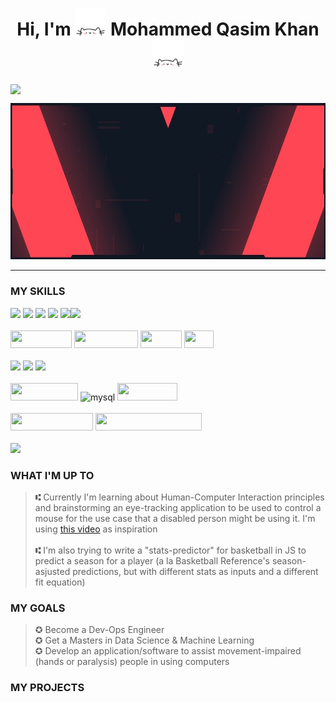 <h1 align="center">
    Hi, I'm
    <img alt="popupcat" src="images/giphy.webp" width="50">
    Mohammed Qasim Khan
    <img alt="typingcat" src="images/typingcat.webp" width="50"> 
</h1>
    
<a href="https://github.com/DenverCoder1/readme-typing-svg"><img src="https://readme-typing-svg.herokuapp.com?lines=A+Computer+Science+Graduate.;A+Full-Stack+Developer.;A+Budding+Machine+Learning+Engineer.&width=1000&height=50&color=93e6f5" align="center"></a>

<img src="images/Banner5.jpg" height=250 width=100%>
<hr/>
<h3 >MY SKILLS</h3>

<div><img src="https://img.shields.io/badge/Flutter%20-%2302569B.svg?&style=for-the-badge&logo=Flutter&logoColor=white" /> <img src="https://img.shields.io/badge/django%20-%23092E20.svg?&style=for-the-badge&logo=django&logoColor=white"/> <img src="https://img.shields.io/badge/angular%20-%23DD0031.svg?&style=for-the-badge&logo=angular&logoColor=white"/> <img src="https://img.shields.io/badge/react%20-%2320232a.svg?&style=for-the-badge&logo=react&logoColor=%2361DAFB"/> <img src="https://img.shields.io/badge/javascript%20-%23323330.svg?&style=for-the-badge&logo=javascript&logoColor=%23F7DF1E"/><img src="https://img.shields.io/badge/Vuetify-1867C0?style=for-the-badge&logo=vuetify&logoColor=AEDDFF"/></div> 
<br/>
<div>
<img src="https://res.cloudinary.com/practicaldev/image/fetch/s---tuyDVl_--/c_limit%2Cf_auto%2Cfl_progressive%2Cq_auto%2Cw_880/https://img.shields.io/badge/Node.js-43853D%3Fstyle%3Dfor-the-badge%26logo%3Dnode.js%26logoColor%3Dwhite" loading="lazy" width="98" height="28">
 <img src="https://res.cloudinary.com/practicaldev/image/fetch/s--Rl0DwDaF--/c_limit%2Cf_auto%2Cfl_progressive%2Cq_auto%2Cw_880/https://img.shields.io/badge/Express.js-404D59%3Fstyle%3Dfor-the-badge" loading="lazy" width="102" height="28"> <img src="https://res.cloudinary.com/practicaldev/image/fetch/s--L8VxAWme--/c_limit%2Cf_auto%2Cfl_progressive%2Cq_auto%2Cw_880/https://img.shields.io/badge/PHP-777BB4%3Fstyle%3Dfor-the-badge%26logo%3Dphp%26logoColor%3Dwhite" loading="lazy" width="66" height="28"> <img src="https://res.cloudinary.com/practicaldev/image/fetch/s--n5ddUkgx--/c_limit%2Cf_auto%2Cfl_progressive%2Cq_auto%2Cw_880/https://img.shields.io/badge/R-276DC3%3Fstyle%3Dfor-the-badge%26logo%3Dr%26logoColor%3Dwhite" loading="lazy" width="47" height="28"></div>
<br/>
<div><img src="https://img.shields.io/badge/java-%23ED8B00.svg?&style=for-the-badge&logo=java&logoColor=white"/> <img src="https://img.shields.io/badge/c++%20-%2300599C.svg?&style=for-the-badge&logo=c%2B%2B&ogoColor=white"/> <img src="https://img.shields.io/badge/python%20-%2314354C.svg?&style=for-the-badge&logo=python&logoColor=white"/></div>
<br/>
<div><img src="https://res.cloudinary.com/practicaldev/image/fetch/s--m4KqDleG--/c_limit%2Cf_auto%2Cfl_progressive%2Cq_auto%2Cw_880/https://img.shields.io/badge/MongoDB-4EA94B%3Fstyle%3Dfor-the-badge%26logo%3Dmongodb%26logoColor%3Dwhite" width="108" height="28"> <img alt="mysql" src="https://res.cloudinary.com/practicaldev/image/fetch/s--64SDqzGb--/c_limit%2Cf_auto%2Cfl_progressive%2Cq_auto%2Cw_880/https://img.shields.io/badge/MySQL-005C84%3Fstyle%3Dfor-the-badge%26logo%3Dmysql%26logoColor%3Dwhite" loading="lazy" width="88" height="28"> <img src="https://res.cloudinary.com/practicaldev/image/fetch/s--EnlR3l1O--/c_limit%2Cf_auto%2Cfl_progressive%2Cq_auto%2Cw_880/https://img.shields.io/badge/Oracle-F80000%3Fstyle%3Dfor-the-badge%26logo%3DOracle%26logoColor%3Dwhite" width="96" height="28"></div>
<br/>
<div align="justifycenter"><img src="https://res.cloudinary.com/practicaldev/image/fetch/s--891ylAtK--/c_limit%2Cf_auto%2Cfl_progressive%2Cq_auto%2Cw_880/https://img.shields.io/badge/Amazon_AWS-232F3E%3Fstyle%3Dfor-the-badge%26logo%3Damazon-aws%26logoColor%3Dwhite" loading="lazy" width="132" height="28"> <img src="https://res.cloudinary.com/practicaldev/image/fetch/s--JJmfAMOd--/c_limit%2Cf_auto%2Cfl_progressive%2Cq_auto%2Cw_880/https://img.shields.io/badge/Microsoft_Azure-0089D6%3Fstyle%3Dfor-the-badge%26logo%3Dmicrosoft-azure%26logoColor%3Dwhite" loading="lazy" width="170" height="28"></div>
<br />

<img height="180em" src="https://github-readme-stats.vercel.app/api/top-langs/?username=QasimAK191&layout=compact&langs_count=7&theme=dark"/>

<h3>WHAT I'M UP TO</h3>
<blockquote><b>⑆</b> Currently I'm learning about Human-Computer Interaction principles and brainstorming an eye-tracking application to be used to control a mouse for the use case that a disabled person might be using it. I'm using <a href=https://www.youtube.com/watch?v=ZpKsKwiroGs>this video</a> as inspiration <br/>
<br/>
<b>⑆</b> I'm also trying to write a "stats-predictor" for basketball in JS to predict a season for a player (a la Basketball Reference's season-asjusted predictions, but with different stats as inputs and a different fit equation) <br/></blockquote>

<h3 >MY GOALS</h3>
<blockquote>✪ Become a Dev-Ops Engineer <br/>
✪ Get a Masters in Data Science & Machine Learning <br/>
✪ Develop an application/software to assist movement-impaired (hands or paralysis) people in using computers </blockquote>

<h3>MY PROJECTS</h3>
